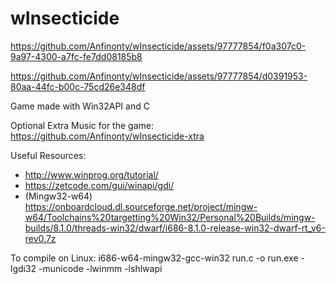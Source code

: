 # wInsecticide

https://github.com/Anfinonty/wInsecticide/assets/97777854/f0a307c0-9a97-4300-a7fc-fe7dd08185b8

https://github.com/Anfinonty/wInsecticide/assets/97777854/d0391953-80aa-44fc-b00c-75cd26e348df



Game made with Win32API and C

Optional Extra Music for the game:
https://github.com/Anfinonty/wInsecticide-xtra

Useful Resources:
- http://www.winprog.org/tutorial/ 
- https://zetcode.com/gui/winapi/gdi/
- (Mingw32-w64) https://onboardcloud.dl.sourceforge.net/project/mingw-w64/Toolchains%20targetting%20Win32/Personal%20Builds/mingw-builds/8.1.0/threads-win32/dwarf/i686-8.1.0-release-win32-dwarf-rt_v6-rev0.7z

To compile on Linux:
i686-w64-mingw32-gcc-win32 run.c -o run.exe -lgdi32 -municode -lwinmm -lshlwapi
